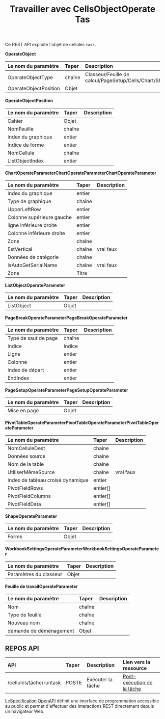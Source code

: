﻿---
title: Travailler avec CellsObjectOperate Tas
second_title: Aspose.Cells Cloud Documen
type: docs
url: /fr/tasks/cells-object-operate/
aliases: [/working-with-cellsobjectoperate-task/]
description: "Cells.Cloud API pour Excel opération : cellule objet opération tâche"
weight: 20
---
Ce REST API exploite l'objet de cellules `task`.

**OperateObject**

|Le nom du paramètre|Taper|Description|
|:- |:- |:- |
| OperateObjectType| chaîne| Classeur/Feuille de calcul/PageSetup/Cells/Chart/Shape/ListObject/PivotTable/WorkbookSettings/PageBreak|
| OperateObjectPosition| Objet||

**OperateObjectPosition**

|Le nom du paramètre|Taper|Description|
|:- |:- |:- |
| Cahier| Objet||
| NomFeuille| chaîne||
| Index du graphique| entier||
| Indice de forme| entier||
| NomCellule| chaîne||
| ListObjectIndex| entier||


**ChartOperateParameterChartOperateParameterChartOperateParameter**

|Le nom du paramètre|Taper|Description|
|:- |:- |:- |
| Index du graphique| entier||
| Type de graphique| chaîne||
| UpperLeftRow| entier||
|Colonne supérieure gauche| entier||
| ligne inférieure droite| entier||
| Colonne inférieure droite| entier||
| Zone| chaîne||
| EstVertical| chaîne| vrai faux|
| Données de catégorie| chaîne||
| IsAutoGetSerialName| chaîne| vrai faux|
| Zone| Titre||

**ListObjectOperateParameter** 

|Le nom du paramètre|Taper|Description|
|:- |:- |:- |
| ListObject| Objet||

**PageBreakOperateParameterPageBreakOperateParameter**

|Le nom du paramètre|Taper|Description|
|:- |:- |:- |
| Type de saut de page| chaîne||
| Indice| Indice||
| Ligne| entier||
| Colonne| entier||
| Index de départ| entier||
| EndIndex| entier||


**PageSetupOperateParameterPageSetupOperateParameter**

|Le nom du paramètre|Taper|Description|
|:- |:- |:- |
| Mise en page| Objet||


**PivotTableOperateParameterPivotTableOperateParameterPivotTableOperateParameter**

|Le nom du paramètre|Taper|Description|
|:- |:- |:- |
| NomCelluleDest| chaîne||
| Données source| chaîne||
| Nom de la table| chaîne||
| UtiliserMêmeSource| chaîne| vrai faux|
| Index de tableau croisé dynamique| entier||
| PivotFieldRows|entier[]||
| PivotFieldColumns|entier[]||
|PivotFieldData|entier[]||


**ShapeOperateParameter**


|Le nom du paramètre|Taper|Description|
|:- |:- |:- |
| Forme| Objet||


**WorkbookSettingsOperateParameterWorkbookSettingsOperateParameter**


|Le nom du paramètre|Taper|Description|
|:- |:- |:- |
| Paramètres du classeur| Objet||

**Feuille de travailOperateParameter**


|Le nom du paramètre|Taper|Description|
|:- |:- |:- |
| Nom| chaîne||
| Type de feuille| chaîne||
| Nouveau nom| chaîne||
| demande de déménagement| Objet||

## REPOS API

|**API**|**Taper**|**Description**|**Lien vers la ressource**|
|:- |:- |:- |:- |
|/cellules/tâche/runtask|POSTE|Exécuter la tâche|[Post-exécution de la tâche](https://apireference.aspose.cloud/cells/#/Task/PostRunTask)|

 Le[Spécification OpenAPI](https://apireference.aspose.cloud/cells/#/Workbook/PostImportData) définit une interface de programmation accessible au public et permet d'effectuer des interactions REST directement depuis un navigateur Web.


